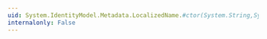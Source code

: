 ```yaml
---
uid: System.IdentityModel.Metadata.LocalizedName.#ctor(System.String,System.Globalization.CultureInfo)
internalonly: False
---
```

